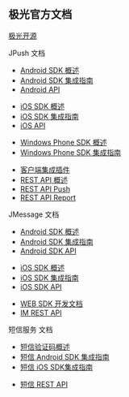 <div class="container">

<div class="row"><h2>极光官方文档</h2></div>

<div class="row">
<!--
    <div class="col-sm-6 col-md-3">
        <a href="http://community.jiguang.cn/"  target="_blank">
            <div class="thumbnail">
                <i class="fa fa-users fa-4x" aria-hidden="true"></i>
                <div class="caption">
                    <p>极光社区</p>
                </div>
            </div>
        </a>
    </div>
    <div class="col-sm-6 col-md-3">
        <a href="http://blog.jiguang.cn/"  target="_blank">
            <div class="thumbnail">
            <i class="fa fa-comments fa-4x" aria-hidden="true"></i>
                <div class="caption">
                    <p>极光博客</p>
                </div>
            </div>
        </a>
    </div>
    <div class="col-sm-6">
        <a href="http://community.jiguang.cn/t/topic/6568"  target="_blank">
            <div class="thumbnail">
            <i class="fa fa-video-camera fa-4x" aria-hidden="true"></i>
                <div class="caption">
                    <p>视频教程</p>
                </div>
            </div>
        </a>
    </div> -->
    <div class="">
        <a href="https://github.com/jpush"  target="_blank">
            <div class="thumbnail">
            <i class="fa fa-github fa-4x" aria-hidden="true"></i>
                <div class="caption">
                    <p>极光开源</p>
                </div>
            </div>
        </a>
    </div>
</div>

<div class="row">
<div class="panel panel-default">
<div class="panel-heading">JPush 文档</div>
<div class="panel-body">
    <ul>
    <li><a href="/jpush/client/Android/android_sdk/">Android SDK 概述</a></li>
    <li><a href="/jpush/client/Android/android_guide/">Android SDK 集成指南</a></li>
    <li><a href="/jpush/client/Android/android_api/">Android API</a></li>
    </ul>
    <ul>
    <li><a href="/jpush/client/iOS/ios_sdk/">iOS SDK 概述</a></li>
    <li><a href="/jpush/client/iOS/ios_guide_new/">iOS SDK 集成指南</a></li>
    <li><a href="/jpush/client/iOS/ios_api/">iOS API</a></li>
    </ul>
    <ul>
    <li><a href="/jpush/client/WindowsPhone/winphone_sdk/">Windows Phone SDK 概述</a></li>
    <li><a href="/jpush/client/WindowsPhone/winphone_guide/">Windows Phone SDK 集成指南</a></li>
    </ul>
    <ul>
    <li><a href="/jpush/client/client_plugins/">客户端集成插件</a></li>
    <li><a href="/jpush/server/push/server_overview/">REST API 概述</a></li>
    <li><a href="/jpush/server/push/rest_api_v3_push/">REST API Push</a></li>
    <li><a href="/jpush/server/push/rest_api_v3_report/">REST API Report</a></li>
    </ul>
</div>
</div>
</div>

<div class="row">
<div class="panel panel-default">
<div class="panel-heading">JMessage 文档</div>
<div class="panel-body">
    <ul>
    <li><a href="/jmessage/client/im_sdk_android/">Android SDK 概述</a></li>
    <li><a href="/jmessage/client/jmessage_android_guide/">Android SDK 集成指南</a></li>
    <li><a href="https://docs.jiguang.cn/jmessage/client/im_android_api_docs/">Android SDK API</a></li>
    </ul>
    <ul>
    <li><a href="/jmessage/client/im_sdk_ios/">iOS SDK 概述</a></li>
    <li><a href="/jmessage/client/jmessage_ios_guide/">iOS SDK 集成指南</a></li>
    <li><a href="https://docs.jiguang.cn/jmessage/client/jmessage_ios_appledoc_html/">iOS SDK API</a></li>
    </ul>
    <ul>
    <li><a href="/jmessage/client/im_sdk_js/">WEB SDK 开发文档</a></li>
    <li><a href="/jmessage/server/rest_api_im/">IM REST API</a></li>
    </ul>
</div>
</div>
</div>

<div class="row">
<div class="panel panel-default">
<div class="panel-heading">短信服务 文档</div>
<div class="panel-body">
    <ul>
    <li><a href="/jsms/guideline/JSMS_guide/">短信验证码概述</a></li>
    <li><a href="/jsms/client/Android_SMS_SDK/">短信 Android SDK 集成指南</a></li>
    <li><a href="/jsms/client/iOS_SMS_SDK/">短信 iOS SDK集成指南</a></li>
    </ul>
    <ul>
    <li><a href="/jsms/server/rest_api_jsms/">短信 REST API</a></li>
    </ul>
</div>
</div>
</div>
</div>
